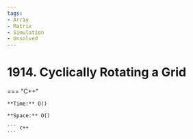 ```yaml
---
tags:
- Array
- Matrix
- Simulation
- Unsolved
---
```



# 1914. Cyclically Rotating a Grid

=== "C++"

    **Time:** O()

    **Space:** O()

    ``` c++
    ```